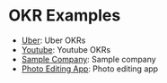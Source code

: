 # OKR Examples

- [Uber](https://github.com/domenicosolazzo/awesome-okr/blob/master/examples/Uber.md): Uber OKRs
- [Youtube](https://github.com/domenicosolazzo/awesome-okr/blob/master/examples/Uber.md): Youtube OKRs
- [Sample Company](https://github.com/domenicosolazzo/awesome-okr/blob/master/examples/SampleCompany.md): Sample company
- [Photo Editing App](https://github.com/domenicosolazzo/awesome-okr/blob/master/examples/PhotoEditingApp.md): Photo editing app
